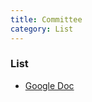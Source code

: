 ```yaml
---
title: Committee
category: List
---
```


### List

- [Google Doc](https://docs.google.com/spreadsheets/d/1to29Ygj0r_x5WCVPrw_nrgDNCTNY6K2Xok4pdhTFeas/edit#gid=1586101550)

